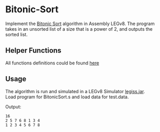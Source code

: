 # Bitonic-Sort
Implement the [Bitonic Sort](https://en.wikipedia.org/wiki/Bitonic_sorter) algorithm in Assembly LEGv8. The program takes in an unsorted list of a size that is a power of 2, and outputs the sorted list.

## Helper Functions
All functions definitions could be found [here](https://github.com/Geniussh/Bitonic-Sort/blob/main/BitonicSort.pdf)  

## Usage
The algorithm is run and simulated in a LEGv8 Simulator [legiss.jar](https://github.com/Geniussh/Bitonic-Sort/blob/main/legissFX071.jar).  
Load program for BitonicSort.s and load data for test.data.  

Output:
```
16
2 5 7 6 8 1 3 4
1 2 3 4 5 6 7 8
```
